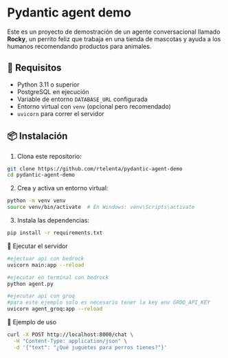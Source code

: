 # Pydantic agent demo

Este es un proyecto de demostración de un agente conversacional llamado **Rocky**, un perrito feliz que trabaja en una tienda de mascotas y ayuda a los humanos recomendando productos para animales.

## 🚀 Requisitos

- Python 3.11 o superior
- PostgreSQL en ejecución
- Variable de entorno `DATABASE_URL` configurada
- Entorno virtual con `venv` (opcional pero recomendado)
- `uvicorn` para correr el servidor

## 📦 Instalación

1. Clona este repositorio:

```bash
git clone https://github.com/rtelenta/pydantic-agent-demo
cd pydantic-agent-demo
```

2. Crea y activa un entorno virtual:

```bash
python -m venv venv
source venv/bin/activate  # En Windows: venv\Scripts\activate
```

3. Instala las dependencias:

```bash
pip install -r requirements.txt
```

🏁 Ejecutar el servidor

```bash
#ejectuar api con bedrock
uvicorn main:app --reload
```

```bash
#ejecutar en terminal con bedrock
python agent.py
```

```bash
#ejecutar api con groq
#para este ejemplo solo es necesario tener la key env GROQ_API_KEY
uvicorn agent_groq:app --reload
```

🧪 Ejemplo de uso

```bash
curl -X POST http://localhost:8000/chat \
  -H "Content-Type: application/json" \
  -d '{"text": "¿Qué juguetes para perros tienes?"}'
```
